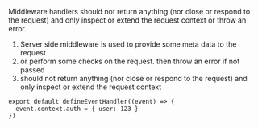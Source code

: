 Middleware handlers should not return anything (nor close or respond to the request) and only inspect or extend the request context or throw an error.

1. Server side middleware is used to provide some meta data to the request
2. or perform some checks on the request. then throw an error if not passed
3. should not return anything (nor close or respond to the request) and only inspect or extend the request context

```
export default defineEventHandler((event) => {
  event.context.auth = { user: 123 }
})
```
